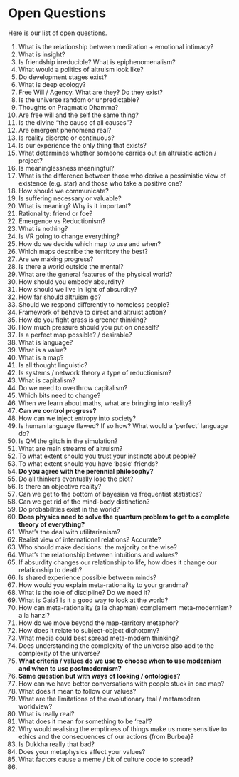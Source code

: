 # Open Questions
Here is our list of open questions.

1. What is the relationship between meditation + emotional intimacy?
2. What is insight?
3. Is friendship irreducible? What is epiphenomenalism?
4. What would a politics of altruism look like?
5. Do development stages exist?
6. What is deep ecology?
7. Free Will / Agency. What are they? Do they exist?
8. Is the universe random or unpredictable?
9. Thoughts on Pragmatic Dhamma?
10. Are free will and the self the same thing?
11. Is the divine “the cause of all causes”?
12. Are emergent phenomena real?
13. Is reality discrete or continuous?
14. Is our experience the only thing that exists?
15. What determines whether someone carries out an altruistic action / project?
16. Is meaninglessness meaningful?
17. What is the difference between those who derive a pessimistic view of existence (e.g. star) and those who take a positive one?
18. How should we communicate?
19. Is suffering necessary or valuable?
20. What is meaning? Why is it important?
21. Rationality: friend or foe?
22. Emergence vs Reductionism?
23. What is nothing?
24. Is VR going to change everything?
25. How do we decide which map to use and when?
26. Which maps describe the territory the best?
27. Are we making progress?
28. Is there a world outside the mental?
29. What are the general features of the physical world?
30. How should you embody absurdity?
31. How should we live in light of absurdity?
32. How far should altruism go?
33. Should we respond differently to homeless people?
34. Framework of behave to direct and altruist action?
35. How do you fight grass is greener thinking?
36. How much pressure should you put on oneself?
37. Is a perfect map possible? / desirable?
38. What is language?
39. What is a value?
40. What is a map?
41. Is all thought linguistic?
42. Is systems / network theory a type of reductionism?
43. What is capitalism?
44. Do we need to overthrow capitalism?
45. Which bits need to change?
46. When we learn about maths, what are bringing into reality?
47. **Can we control progress?**
48. How can we inject entropy into society?
49. Is human language flawed? If so how? What would a ‘perfect’ language do?
50. Is QM the glitch in the simulation?
51. What are main streams of altruism?
52. To what extent should you trust your instincts about people?
53. To what extent should you have ‘basic’ friends?
54. **Do you agree with the perennial philosophy?**
55. Do all thinkers eventually lose the plot?
56. Is there an objective reality?
57. Can we get to the bottom of bayesian vs frequentist statistics?
58. Can we get rid of the mind-body distinction?
59. Do probabilities exist in the world?
60. **Does physics need to solve the quantum problem to get to a complete theory of everything?**
61. What’s the deal with utilitarianism?
62. Realist view of international relations? Accurate?
63. Who should make decisions: the majority or the wise?
64. What’s the relationship between intuitions and values?
65. If absurdity changes our relationship to life, how does it change our relationship to death?
66. Is shared experience possible between minds?
67. How would you explain meta-rationality to your grandma?
68. What is the role of discipline? Do we need it?
69. What is Gaia? Is it a good way to look at the world?
70. How can meta-rationality (a la chapman) complement meta-modernism? a la hanzi?
71. How do we move beyond the map-territory metaphor?
72. How does it relate to subject-object dichotomy?
73. What media could best spread meta-modern thinking?
74. Does understanding the complexity of the universe also add to the complexity of the universe?
75. **What criteria / values do we use to choose when to use modernism and when to use postmodernism?**
76. **Same question but with ways of looking / ontologies?**
77. How can we have better conversations with people stuck in one map?
78. What does it mean to follow our values?
79. What are the limitations of the evolutionary teal / metamodern worldview?
80. What is really real?
81. What does it mean for something to be ‘real’?
82. Why would realising the emptiness of things make us more sensitive to ethics and the consequences of our actions (from Burbea)?
83. Is Dukkha really that bad?
84. Does your metaphysics affect your values?
85. What factors cause a meme / bit of culture code to spread?
86. 